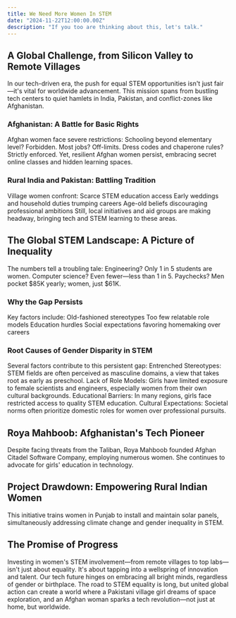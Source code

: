 ```yaml
---
title: We Need More Women In STEM
date: "2024-11-22T12:00:00.00Z"
description: "If you too are thinking about this, let's talk."
---
```

## A Global Challenge, from Silicon Valley to Remote Villages
In our tech-driven era, the push for equal STEM opportunities isn't just fair—it's vital for worldwide advancement. This mission spans from bustling tech centers to quiet hamlets in India, Pakistan, and conflict-zones like Afghanistan.

### Afghanistan: A Battle for Basic Rights
Afghan women face severe restrictions:
Schooling beyond elementary level? Forbidden.
Most jobs? Off-limits.
Dress codes and chaperone rules? Strictly enforced.
Yet, resilient Afghan women persist, embracing secret online classes and hidden learning spaces.

### Rural India and Pakistan: Battling Tradition

Village women confront:
Scarce STEM education access
Early weddings and household duties trumping careers
Age-old beliefs discouraging professional ambitions
Still, local initiatives and aid groups are making headway, bringing tech and STEM learning to these areas.

## The Global STEM Landscape: A Picture of Inequality
The numbers tell a troubling tale:
Engineering? Only 1 in 5 students are women.
Computer science? Even fewer—less than 1 in 5.
Paychecks? Men pocket $85K yearly; women, just $61K.
### Why the Gap Persists
Key factors include:
Old-fashioned stereotypes
Too few relatable role models
Education hurdles
Social expectations favoring homemaking over careers

### Root Causes of Gender Disparity in STEM
Several factors contribute to this persistent gap:
Entrenched Stereotypes: STEM fields are often perceived as masculine domains, a view that takes root as early as preschool.
Lack of Role Models: Girls have limited exposure to female scientists and engineers, especially women from their own cultural backgrounds.
Educational Barriers: In many regions, girls face restricted access to quality STEM education.
Cultural Expectations: Societal norms often prioritize domestic roles for women over professional pursuits.

## Roya Mahboob: Afghanistan's Tech Pioneer

Despite facing threats from the Taliban, Roya Mahboob founded Afghan Citadel Software Company, employing numerous women. She continues to advocate for girls' education in technology.

## Project Drawdown: Empowering Rural Indian Women
This initiative trains women in Punjab to install and maintain solar panels, simultaneously addressing climate change and gender inequality in STEM.

## The Promise of Progress
Investing in women's STEM involvement—from remote villages to top labs—isn't just about equality. It's about tapping into a wellspring of innovation and talent. Our tech future hinges on embracing all bright minds, regardless of gender or birthplace.
The road to STEM equality is long, but united global action can create a world where a Pakistani village girl dreams of space exploration, and an Afghan woman sparks a tech revolution—not just at home, but worldwide.
